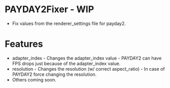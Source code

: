 # PAYDAY2Fixer - WIP
* Fix values from the renderer_settings file for payday2.

# Features
* adapter_index - Changes the adapter_index value - PAYDAY2 can have FPS drops just because of the adapter_index value.
* resolution - Changes the resolution (w/ correct aspect_ratio) - In case of PAYDAY2 force changing the resolution.
* Others coming soon.
